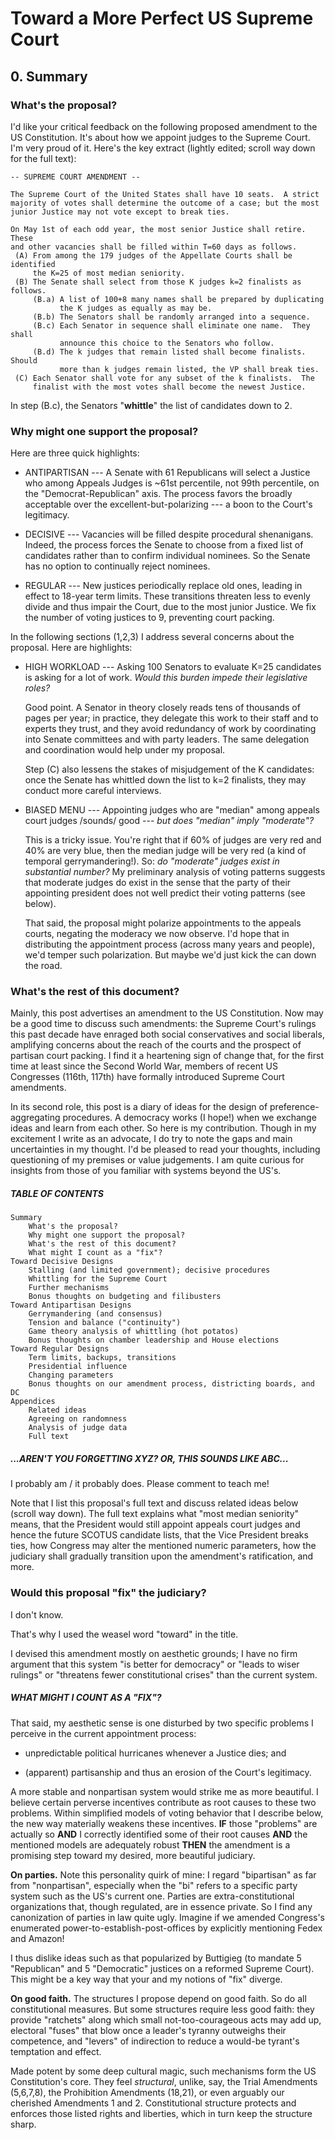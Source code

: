 # Toward a More Perfect US Supreme Court

## 0.  Summary

### What's the proposal?

I'd like your critical feedback on the following proposed amendment to the US
Constitution.  It's about how we appoint judges to the Supreme Court.  I'm very
proud of it.  Here's the key extract (lightly edited; scroll way down for the
full text):

    -- SUPREME COURT AMENDMENT --

    The Supreme Court of the United States shall have 10 seats.  A strict
    majority of votes shall determine the outcome of a case; but the most
    junior Justice may not vote except to break ties.

    On May 1st of each odd year, the most senior Justice shall retire.  These
    and other vacancies shall be filled within T=60 days as follows.
     (A) From among the 179 judges of the Appellate Courts shall be identified
         the K=25 of most median seniority.
     (B) The Senate shall select from those K judges k=2 finalists as follows.
         (B.a) A list of 100+8 many names shall be prepared by duplicating
               the K judges as equally as may be.
         (B.b) The Senators shall be randomly arranged into a sequence.
         (B.c) Each Senator in sequence shall eliminate one name.  They shall
               announce this choice to the Senators who follow.
         (B.d) The k judges that remain listed shall become finalists.  Should
               more than k judges remain listed, the VP shall break ties.
     (C) Each Senator shall vote for any subset of the k finalists.  The
         finalist with the most votes shall become the newest Justice.

In step (B.c), the Senators "**whittle**" the list of candidates down to 2.

### Why might one support the proposal?

Here are three quick highlights:

-   ANTIPARTISAN --- A Senate with 61 Republicans will select a Justice who
        among Appeals Judges is ~61st percentile, not 99th percentile, on the
        "Democrat-Republican" axis.  The process favors the broadly acceptable
        over the excellent-but-polarizing --- a boon to the Court's legitimacy.

-   DECISIVE --- Vacancies will be filled despite procedural shenanigans.
        Indeed, the process forces the Senate to choose from a fixed list of
        candidates rather than to confirm individual nominees.  So the Senate
        has no option to continually reject nominees.

-   REGULAR --- New justices periodically replace old ones, leading in effect
        to 18-year term limits.  These transitions threaten less to evenly
        divide and thus impair the Court, due to the most junior Justice.  We
        fix the number of voting justices to 9, preventing court packing.

In the following sections (1,2,3) I address several concerns about the
proposal.  Here are highlights:

- HIGH WORKLOAD --- Asking 100 Senators to evaluate K=25 candidates is asking
        for a lot of work.  *Would this burden impede their legislative roles?*

    Good point.  A Senator in theory closely reads tens of thousands of
        pages per year; in practice, they delegate this work to their staff and
        to experts they trust, and they avoid redundancy of work by
        coordinating into Senate committees and with party leaders.  The same
        delegation and coordination would help under my proposal.

    Step (C) also lessens the stakes of misjudgement of the K candidates: once
        the Senate has whittled down the list to k=2 finalists, they may
        conduct more careful interviews.

- BIASED MENU --- Appointing judges who are "median" among appeals court
        judges /sounds/ good --- *but does "median" imply "moderate"?*

    This is a tricky issue.  You're right that if 60% of judges are very red
        and 40% are very blue, then the median judge will be very red (a kind
        of temporal gerrymandering!).
    So: *do "moderate" judges exist in substantial number?*
        My preliminary analysis of voting patterns suggests that
        moderate judges do exist in the sense that the party of their
        appointing president does not well predict their voting patterns
        (see below).

    That said, the proposal might polarize appointments to the appeals courts,
        negating the moderacy we now observe.  I'd hope that in distributing
        the appointment process (across many years and people), we'd temper
        such polarization.  But maybe we'd just kick the can down the road.

### What's the rest of this document?

Mainly, this post advertises an amendment to the US Constitution.  Now may be a
good time to discuss such amendments: the Supreme Court's rulings this past
decade have enraged both social conservatives and social liberals, amplifying
concerns about the reach of the courts and the prospect of partisan court
packing.  I find it a heartening sign of change that, for the first time at
least since the Second World War, members of recent US Congresses (116th,
117th) have formally introduced Supreme Court amendments.

In its second role, this post is a diary of ideas for the design of
preference-aggregating procedures.  A democracy works (I hope!) when we
exchange ideas and learn from each other.  So here is my contribution.  Though
in my excitement I write as an advocate, I do try to note the gaps and main
uncertainties in my thought.  I'd be pleased to read your thoughts, including
questioning of my premises or value judgements.  I am quite curious for
insights from those of you familiar with systems beyond the US's.

##### _TABLE OF CONTENTS_

    Summary
        What's the proposal?
        Why might one support the proposal?
        What's the rest of this document?
        What might I count as a "fix"?
    Toward Decisive Designs
        Stalling (and limited government); decisive procedures
        Whittling for the Supreme Court
        Further mechanisms
        Bonus thoughts on budgeting and filibusters
    Toward Antipartisan Designs
        Gerrymandering (and consensus)
        Tension and balance ("continuity")
        Game theory analysis of whittling (hot potatos)
        Bonus thoughts on chamber leadership and House elections
    Toward Regular Designs
        Term limits, backups, transitions
        Presidential influence
        Changing parameters
        Bonus thoughts on our amendment process, districting boards, and DC
    Appendices
        Related ideas
        Agreeing on randomness
        Analysis of judge data
        Full text

##### _...AREN'T YOU FORGETTING XYZ?  OR, THIS SOUNDS LIKE ABC..._

I probably am / it probably does.  Please comment to teach me!

Note that I list this proposal's full text and discuss related ideas below
(scroll way down).  The full text explains what "most median seniority" means,
that the President would still appoint appeals court judges and hence the
future SCOTUS candidate lists, that the Vice President breaks ties, how
Congress may alter the mentioned numeric parameters, how the judiciary shall
gradually transition upon the amendment's ratification, and more.

###  Would this proposal "fix" the judiciary?

I don't know.

That's why I used the weasel word "toward" in the title.

I devised this amendment mostly on aesthetic grounds; I have no firm argument
that this system "is better for democracy" or "leads to wiser rulings" or
"threatens fewer constitutional crises" than the current system.

##### _WHAT MIGHT I COUNT AS A "FIX"?_

That said, my aesthetic sense is one disturbed by two specific problems I
perceive in the current appointment process:

-   unpredictable political hurricanes whenever a Justice dies; and

-   (apparent) partisanship and thus an erosion of the Court's legitimacy.

A more stable and nonpartisan system would strike me as more beautiful.  I
believe certain perverse incentives contribute as root causes to these two
problems.  Within simplified models of voting behavior that I describe below,
the new way materially weakens these incentives.  **IF** those "problems" are
actually so **AND** I correctly identified some of their root causes **AND**
the mentioned models are adequately robust **THEN** the amendment is a
promising step toward my desired, more beautiful judiciary.

**On parties.**
Note this personality quirk of mine: I regard "bipartisan" as far from
"nonpartisan", especially when the "bi" refers to a specific party system such
as the US's current one.  Parties are extra-constitutional organizations that,
though regulated, are in essence private.  So I find any canonization of
parties in law quite ugly.  Imagine if we amended Congress's enumerated
power-to-establish-post-offices by explicitly mentioning Fedex and Amazon!

I thus dislike ideas such as that popularized by Buttigieg (to mandate 5
"Republican" and 5 "Democratic" justices on a reformed Supreme Court).  This
might be a key way that your and my notions of "fix" diverge.

**On good faith.**
The structures I propose depend on good faith.  So do all constitutional
measures.  But some structures require less good faith: they provide "ratchets"
along which small not-too-courageous acts may add up, electoral "fuses" that
blow once a leader's tyranny outweighs their competence, and "levers" of
indirection to reduce a would-be tyrant's temptation and effect.

Made potent by some deep cultural magic, such mechanisms form the US
Constitution's core.  They feel *structural*, unlike, say, the Trial Amendments
(5,6,7,8), the Prohibition Amendments (18,21), or even arguably our cherished
Amendments 1 and 2.  Constitutional structure protects and enforces those
listed rights and liberties, which in turn keep the structure sharp.
